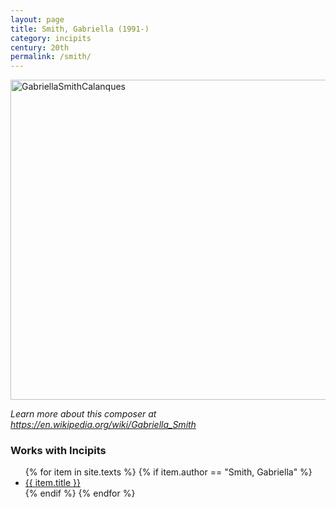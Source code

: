 ```yaml
---
layout: page
title: Smith, Gabriella (1991-)
category: incipits
century: 20th
permalink: /smith/
---
```

<a title="Hdlp56, CC BY-SA 4.0 &lt;https://creativecommons.org/licenses/by-sa/4.0&gt;, via Wikimedia Commons" href="https://commons.wikimedia.org/wiki/File:GabriellaSmithCalanques.jpg"><img width="512" alt="GabriellaSmithCalanques" src="https://upload.wikimedia.org/wikipedia/commons/thumb/a/a0/GabriellaSmithCalanques.jpg/512px-GabriellaSmithCalanques.jpg"></a>

*Learn more about this composer at <a href="https://en.wikipedia.org/wiki/Gabriella_Smith" target="_blank">https://en.wikipedia.org/wiki/Gabriella_Smith</a>*
<br/>

### Works with Incipits
<ul class="texts">
    {% for item in site.texts %}
      {% if item.author == "Smith, Gabriella" %}
          <li class="text-title">
          <a href="{{ site.baseurl }}{{ item.url }}">
        {{ item.title }}
              </a>
    </li>
      {% endif %}
    {% endfor %}
</ul>